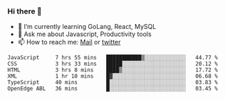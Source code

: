 ### Hi there 👋

- 🌱 I’m currently learning GoLang, React, MySQL
- 💬 Ask me about Javascript, Productivity tools 
- 📫 How to reach me: [Mail](mailto:kvaishak47@gmail.com) or [twitter](https://twitter.com/kvaish4k)

<!--START_SECTION:waka-->

```text
JavaScript     7 hrs 55 mins   ███████████▒░░░░░░░░░░░░░   44.77 %
CSS            3 hrs 33 mins   █████░░░░░░░░░░░░░░░░░░░░   20.12 %
HTML           3 hrs 8 mins    ████▒░░░░░░░░░░░░░░░░░░░░   17.72 %
XML            1 hr 10 mins    █▓░░░░░░░░░░░░░░░░░░░░░░░   06.68 %
TypeScript     40 mins         █░░░░░░░░░░░░░░░░░░░░░░░░   03.83 %
OpenEdge ABL   36 mins         █░░░░░░░░░░░░░░░░░░░░░░░░   03.45 %
```

<!--END_SECTION:waka-->
